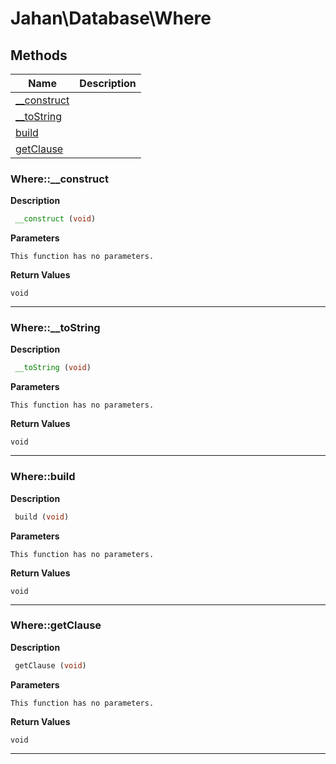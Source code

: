 # Jahan\Database\Where  







## Methods

| Name | Description |
|------|-------------|
|[__construct](#where__construct)||
|[__toString](#where__tostring)||
|[build](#wherebuild)||
|[getClause](#wheregetclause)||




### Where::__construct  

**Description**

```php
 __construct (void)
```

 

 

**Parameters**

`This function has no parameters.`

**Return Values**

`void`


<hr />


### Where::__toString  

**Description**

```php
 __toString (void)
```

 

 

**Parameters**

`This function has no parameters.`

**Return Values**

`void`


<hr />


### Where::build  

**Description**

```php
 build (void)
```

 

 

**Parameters**

`This function has no parameters.`

**Return Values**

`void`


<hr />


### Where::getClause  

**Description**

```php
 getClause (void)
```

 

 

**Parameters**

`This function has no parameters.`

**Return Values**

`void`


<hr />

